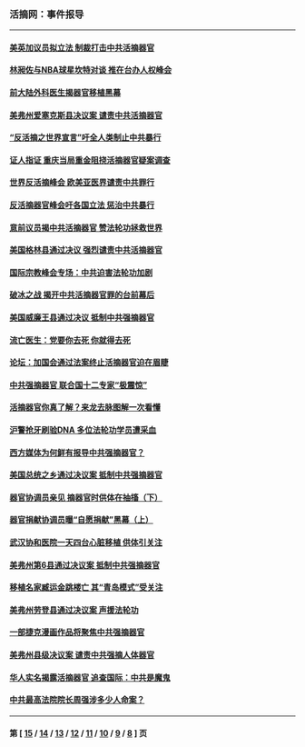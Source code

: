 ### 活摘网：事件报导
---
#### [美英加议员拟立法 制裁打击中共活摘器官](../../pages/nf5877/n13430251.md?01060430) 
#### [林昶佐与NBA球星坎特对谈 推在台办人权峰会](../../pages/nf5877/n13414467.md?01060430) 
#### [前大陆外科医生揭器官移植黑幕](../../pages/nf5877/n13401416.md?01060430) 
#### [美弗州爱塞克斯县决议案 谴责中共活摘器官](../../pages/nf5877/n13320919.md?01060430) 
#### [“反活摘之世界宣言”吁全人类制止中共暴行](../../pages/nf5877/n13259730.md?01060430) 
#### [证人指证 重庆当局重金阻挠活摘器官疑案调查](../../pages/nf5877/n13259127.md?01060430) 
#### [世界反活摘峰会 欧美亚医界谴责中共罪行](../../pages/nf5877/n13253550.md?01060430) 
#### [反活摘器官峰会吁各国立法 惩治中共暴行](../../pages/nf5877/n13245052.md?01060430) 
#### [意前议员揭中共活摘器官 赞法轮功拯救世界](../../pages/nf5877/n13203445.md?01060430) 
#### [美国格林县通过决议 强烈谴责中共活摘器官](../../pages/nf5877/n13119367.md?01060430) 
#### [国际宗教峰会专场：中共迫害法轮功加剧](../../pages/nf5877/n13088279.md?01060430) 
#### [破冰之战 揭开中共活摘器官罪的台前幕后](../../pages/nf5877/n13082457.md?01060430) 
#### [美国威廉王县通过决议 抵制中共强摘器官](../../pages/nf5877/n13056521.md?01060430) 
#### [流亡医生：党要你去死 你就得去死](../../pages/nf5877/n13052835.md?01060430) 
#### [论坛：加国会通过法案终止活摘器官迫在眉睫](../../pages/nf5877/n13029839.md?01060430) 
#### [中共强摘器官 联合国十二专家“极震惊”](../../pages/nf5877/n13024313.md?01060430) 
#### [活摘器官你真了解？来龙去脉图解一次看懂](../../pages/nf5877/n13013820.md?01060430) 
#### [沪警抢牙刷验DNA 多位法轮功学员遭采血](../../pages/nf5877/n12969218.md?01060430) 
#### [西方媒体为何鲜有报导中共强摘器官？](../../pages/nf5877/n12932034.md?01060430) 
#### [美国总统之乡通过决议案 抵制中共强摘器官](../../pages/nf5877/n12908242.md?01060430) 
#### [器官协调员亲见 摘器官时供体在抽搐（下）](../../pages/nf5877/n12898622.md?01060430) 
#### [器官捐献协调员曝“自愿捐献”黑幕（上）](../../pages/nf5877/n12878830.md?01060430) 
#### [武汉协和医院一天四台心脏移植 供体引关注](../../pages/nf5877/n12863175.md?01060430) 
#### [美弗州第6县通过决议案 抵制中共强摘器官](../../pages/nf5877/n12805218.md?01060430) 
#### [移植名家臧运金跳楼亡 其“青岛模式”受关注](../../pages/nf5877/n12803746.md?01060430) 
#### [美弗州劳登县通过决议案 声援法轮功](../../pages/nf5877/n12785715.md?01060430) 
#### [一部捷克漫画作品将聚焦中共强摘器官](../../pages/nf5877/n12785954.md?01060430) 
#### [美弗州县级决议案 谴责中共强摘人体器官](../../pages/nf5877/n12721290.md?01060430) 
#### [华人实名揭露活摘器官 追查国际：中共是魔鬼](../../pages/nf5877/n12691724.md?01060430) 
#### [中共最高法院院长周强涉多少人命案？](../../pages/nf5877/n12678074.md?01060430) 

---
#### 第 [ [15](./15.md?01060430) / [14](./14.md?01060430) / [13](./13.md?01060430) / [12](./12.md?01060430) / [11](./11.md?01060430) / [10](./10.md?01060430) / [9](./9.md?01060430) / [8](./8.md?01060430) ] 页
